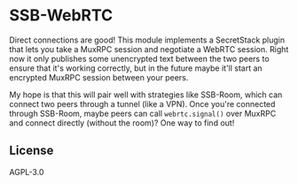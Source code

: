 # SSB-WebRTC

Direct connections are good! This module implements a SecretStack plugin that
lets you take a MuxRPC session and negotiate a WebRTC session. Right now it
only publishes some unencrypted text between the two peers to ensure that it's
working correctly, but in the future maybe it'll start an encrypted MuxRPC
session between your peers.

My hope is that this will pair well with strategies like SSB-Room, which can
connect two peers through a tunnel (like a VPN). Once you're connected through
SSB-Room, maybe peers can call `webrtc.signal()` over MuxRPC and connect
directly (without the room)? One way to find out!

## License

AGPL-3.0
